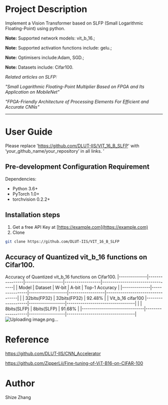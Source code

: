 # Project Description

Implement a Vision Transformer based on SLFP (Small Logarithmic Floating-Point) using python.  

**Note:** Supported network models: vit_b_16.;   

**Note:** Supported activation functions include: gelu.;  

**Note:** Optimisers include:Adam, SGD.;  

**Note:** Datasets include: Cifar100.  


*Related articles on SLFP:*

*"Small Logarithmic Floating-Point Multiplier Based on FPGA and Its Application on MobileNet"*  

*"FPGA-Friendly Architecture of Processing Elements For Efficient and Accurate CNNs"*  

****

# User Guide

Please replace ’https://github.com/DLUT-IIS/VIT_16_B_SLFP' with ‘your_github_name/your_repository’ in all links. ’

## Pre-development Configuration Requirement

Dependencies:
- Python 3.6+
- PyTorch 1.0+
- torchvision 0.2.2+

## **Installation steps**

1. Get a free API Key at [https://example.com](https://example.com)
2. Clone 

```sh
git clone https://github.com/DLUT-IIS/VIT_16_B_SLFP
```

## Accuracy of Quantized vit_b_16 functions on Cifar100.

Accuracy of Quantized vit_b_16 functions on Cifar100.
|--------------|----------------|-------------------|------------------|----------------------------------|
|     Model    |    Dataset     |       W-bit       |       A-bit      |          Top-1 Accuracy          |
|--------------|----------------|-------------------|------------------|----------------------------------|
|                               |    32bits(FP32)   |    32bits(FP32)  |              92.48%              |
|     Vit_b_16      cifar100    |-------------------|------------------|----------------------------------|
|                               |    8bits(SLFP)    |    8bits(SLFP)   |              91.68%              |
|-------------------------------|-------------------|------------------|----------------------------------|
![Uploading image.png…]()


# Reference

https://github.com/DLUT-IIS/CNN_Accelerator

https://github.com/ZipperLii/Fine-tuning-of-ViT-B16-on-CIFAR-100

# Author
Shize Zhang







